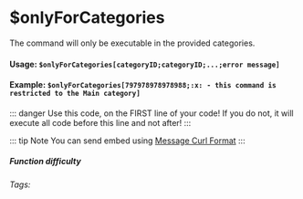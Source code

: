 # $onlyForCategories
The command will only be executable in the provided categories.

#### Usage: `$onlyForCategories[categoryID;categoryID;...;error message]`

#### Example: `$onlyForCategories[797978978978988;:x: - this command is restricted to the Main category]`

::: danger
Use this code, on the FIRST line of your code! If you do not, it will execute all code before this line and not after!
:::

::: tip Note
You can send embed using [Message Curl Format](../../CodeReferences/ref.message_curl_format.md)
:::

##### Function difficulty <Badge type="warning" text="Medium" vertical="middle" /> 
###### Tags: <Badge type="tip" text="Only If" vertical="middle" /> <Badge type="tip" text="Category restrictions" vertical="middle" /> <Badge type="tip" text="Only Execute if" vertical="middle" />
